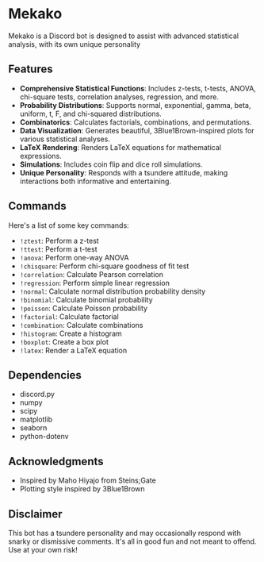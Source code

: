 # Mekako
Mekako is a Discord bot is designed to assist with advanced statistical analysis, with its own unique personality

## Features

- **Comprehensive Statistical Functions**: Includes z-tests, t-tests, ANOVA, chi-square tests, correlation analyses, regression, and more.
- **Probability Distributions**: Supports normal, exponential, gamma, beta, uniform, t, F, and chi-squared distributions.
- **Combinatorics**: Calculates factorials, combinations, and permutations.
- **Data Visualization**: Generates beautiful, 3Blue1Brown-inspired plots for various statistical analyses.
- **LaTeX Rendering**: Renders LaTeX equations for mathematical expressions.
- **Simulations**: Includes coin flip and dice roll simulations.
- **Unique Personality**: Responds with a tsundere attitude, making interactions both informative and entertaining.

## Commands

Here's a list of some key commands:

- `!ztest`: Perform a z-test
- `!ttest`: Perform a t-test
- `!anova`: Perform one-way ANOVA
- `!chisquare`: Perform chi-square goodness of fit test
- `!correlation`: Calculate Pearson correlation
- `!regression`: Perform simple linear regression
- `!normal`: Calculate normal distribution probability density
- `!binomial`: Calculate binomial probability
- `!poisson`: Calculate Poisson probability
- `!factorial`: Calculate factorial
- `!combination`: Calculate combinations
- `!histogram`: Create a histogram
- `!boxplot`: Create a box plot
- `!latex`: Render a LaTeX equation

## Dependencies

- discord.py
- numpy
- scipy
- matplotlib
- seaborn
- python-dotenv


## Acknowledgments

- Inspired by Maho Hiyajo from Steins;Gate
- Plotting style inspired by 3Blue1Brown

## Disclaimer

This bot has a tsundere personality and may occasionally respond with snarky or dismissive comments. It's all in good fun and not meant to offend. Use at your own risk!
